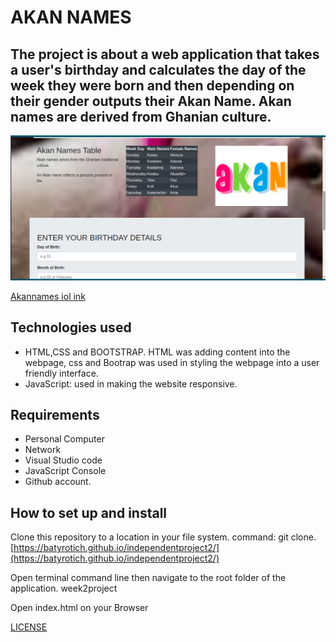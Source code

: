 # AKAN NAMES
## The project is about a web application that takes a user's birthday and calculates the day of the week they were born and then depending on their gender outputs their Akan Name. Akan names are derived from Ghanian culture.
![Akan website snapshot](images/Snapshot.png)

[Akannames iol ink](https://batyrotich.github.io/independentproject2/)

## Technologies used
* HTML,CSS and BOOTSTRAP. HTML was adding content into the webpage, css and Bootrap was used in styling the webpage into a user friendly interface.
* JavaScript: used in making the website responsive.
## Requirements
- Personal Computer
- Network
- Visual Studio code
- JavaScript Console
- Github account.
## How to set up and install
Clone this repository to a location in your file system. command: git clone.
[https://batyrotich.github.io/independentproject2/](https://batyrotich.github.io/independentproject2/)

Open terminal command line then navigate to the root folder of the application. week2project

Open index.html on your Browser

[LICENSE](https://github.com/batyrotich/independentproject2/blob/eddah/LICENSE)


